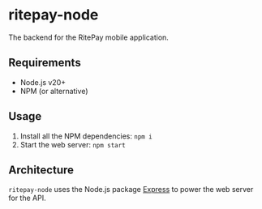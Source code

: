 # ritepay-node

The backend for the RitePay mobile application.

## Requirements

* Node.js v20+
* NPM (or alternative)

## Usage

1. Install all the NPM dependencies: `npm i`
2. Start the web server: `npm start`

## Architecture

`ritepay-node` uses the Node.js package [Express](https://expressjs.com) to power the web server for the API.

